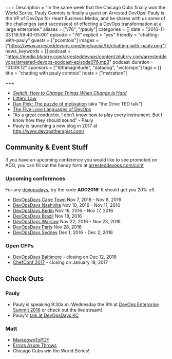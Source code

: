 +++
Description = "In the same week that the Chicago Cubs finally won the World Series, Pauly Comtois is finally a guest on Arrested DevOps! Pauly is the VP of DevOps for Heart Business Media, and he shares with us some of the challenges (and successes) of effecting a DevOps transformation at a large enterprise."
aliases = ["/76", "/pauly"]
categories = []
date = "2016-11-05T16:59:40-05:00"
episode = "76"
explicit = "yes"
friendly = "chatting-with-pauly"
guests = ["pcomtois"]
images = ["https://www.arresteddevops.com/img/social/fb/chatting-with-pauly.png"]
news_keywords = []
podcast = "https://media.blubrry.com/arresteddevops/content.blubrry.com/arresteddevops/arrested-devops-podcast-episode076.mp3"
podcast_duration = "01:09:12"
sponsors = ["10thmagnitude", "datadog", "victorops"]
tags = []
title = "chatting with pauly comtois"
hosts = ["mstratton"]

+++

- *[Switch: How to Change Things When Change Is Hard](https://www.amazon.com/Switch-Change-Things-When-Hard/dp/0385528752)*
- [Little’s Law](https://en.wikipedia.org/wiki/Little%27s_law)
- [Dan Pink: The puzzle of motivation](https://www.ted.com/talks/dan_pink_on_motivation?language=en) (aka "the Drive TED talk")
- [The Five Love Languages of DevOps](https://www.youtube.com/watch?v=GKiEd1kGYdk)
- “As a great conductor, I don’t know how to play every instrument. But I know how they should sound” - Pauly
- Pauly is launching a new blog in 2017 at http://www.devopstherapist.com/

## Community & Event Stuff

If you have an upcoming conference you would like to see promoted on ADO, you can fill out the handy form at [arresteddevops.com/conf](https://arresteddevops.com/conf)

### Upcoming conferences

For any [devopsdays](http://devopsdays.org), try the code **ADO2016**! It should get you 20% off.

* [DevOpsDays Cape Town](https://www.devopsdays.org/events/2016-capetown/welcome) Nov 7, 2016 - Nov 8, 2016
* [DevOpsDays Nashville](https://www.devopsdays.org/events/2016-nashville/welcome) Nov 10, 2016 - Nov 11, 2016
* [DevOpsDays Berlin](https://www.devopsdays.org/events/2016-berlin/welcome) Nov 16, 2016 - Nov 17, 2016
* [DevOpsDays Brazil](https://www.devopsdays.org/events/2016-brasilia/welcome) Nov 18, 2016
* [DevOpsDays Warsaw](https://www.devopsdays.org/events/2016-warsaw/welcome) Nov 22, 2016 - Nov 23, 2016
* [DevOpsDays Paris](https://www.devopsdays.org/events/2016-paris/welcome) Nov 28, 2016
* [DevOpsDays Sydney](https://www.devopsdays.org/events/2016-sydney/welcome) Dec 1, 2016 - Dec 2, 2016


### Open CFPs

* [DevOpsDays Baltimore](https://devopsdaysbaltimore2017.busyconf.com/proposals/new) - closing on Dec 12, 2016
* [ChefConf 2017](https://chefconf.chef.io) - closing on January 18, 2017


## Check Outs

### Pauly
- Pauly is speaking 9:30a.m. Wednesday the 9th at [DevOps Enterprise Summit 2016](http://events.itrevolution.com/us/) or check out the live stream!
- Pauly's [talk at DevOpsDays KC](http://confreaks.tv/videos/devopsdayskansascity2016-building-a-devops-enterprise-community-across-10-businesses)

### Matt
- [MarkdownToPDF](http://www.markdowntopdf.com/)
- [Errors Azure Throws](https://errorsazurethrows.tumblr.com/)
- Chicago Cubs win the World Series!
